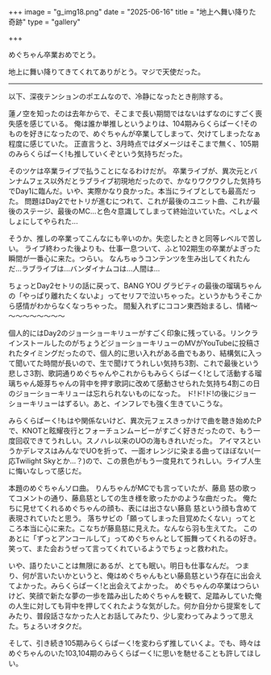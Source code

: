 +++
image = "g_img18.png"
date = "2025-06-16"
title = "地上へ舞い降りた奇跡"
type = "gallery"

+++

めぐちゃん卒業おめでとう。

地上に舞い降りてきてくれてありがとう。マジで天使だった。

---

以下、深夜テンションのポエムなので、冷静になったとき削除する。

蓮ノ空を知ったのは去年からで、そこまで長い期間ではないはずなのにすごく喪失感を感じている。
俺は誰か単推しというよりは、104期みらくらぱーく!そのものを好きになったので、めぐちゃんが卒業してしまって、欠けてしまったなぁ程度に感じていた。
正直言うと、3月時点ではダメージはそこまで無く、105期のみらくらぱーく!も推していくぞという気持ちだった。

そのツケは卒業ライブで払うことになるわけだが。
卒業ライブが、異次元とバンナムフェス以外だとラブライブ初現地だったので、かなりワクワクした気持ちでDay1に臨んだ。いや、実際かなり良かった。本当にライブとしても最高だった。
問題はDay2でセトリが進むにつれて、これが最後のユニット曲、これが最後のステージ、最後のMC...と色々意識してしまって終始泣いていた。ぺしょぺしょにしてやられた...

そうか、推しの卒業ってこんなにも辛いのか。失恋したときと同等レベルで苦しい。
ライブ終わった後よりも、仕事一息ついて、ふと102期生の卒業がよぎった瞬間が一番心に来た。つらい。
なんちゅうコンテンツを生み出してくれたんだ...ラブライブは...バンダイナムコは...人間は...

ちょっとDay2セトリの話に戻って、BANG YOU グラビティの最後の瑠璃ちゃんの「やっぱり離れたくないよ」ってセリフで泣いちゃった。というかもうそこから感情がわからなくなっちゃった。
間髪入れずにココン東西始まるし、情緒～～～～～～～～～

個人的にはDay2のジョーショーキリューがすごく印象に残っている。リンクラインストールしたのがちょうどジョーショーキリューのMVがYouTubeに投稿されたタイミングだったので、個人的に思い入れがある曲でもあり、結構気に入って聞いてた時間が長いので、生で聞けてうれしい気持ち3割、これで最後という悲しさ3割、歌詞通りめぐちゃんやこれからもみらくらぱーく!として活動する瑠璃ちゃん姫芽ちゃんの背中を押す歌詞に改めて感動させられた気持ち4割この日のジョーショーキリューは忘れられないものになった。
ド!ド!ド!の後にジョーショーキリューはずるい。あと、インフレでも強く生きていこうな。

みらくらぱーく!もはや関係ないけど、異次元フェスきっかけで曲を聴き始めたPで、KNOTと眩耀夜行とフォーチュンムービーがすごく好きだったので、もう一度回収できてうれしい。スノハレ以来のUOの海もきれいだった。
アイマスというかデレマスはみんなでUOを折って、一面オレンジに染まる曲ってほぼない(一応Twilight Skyとか...？)ので、この景色がもう一度見れてうれしい。ライブ人生に悔いなしって感じだ。

本題のめぐちゃんソロ曲。
りんちゃんがMCでも言っていたが、藤島 慈の歌ってコメントの通り、藤島慈としての生き様を歌ったかのような曲だった。
俺たちに見せてくれるめぐちゃんの顔も、表には出さない藤島 慈という顔も含めて表現されていたと思う。
落ちサビの「願ってしまった目覚めたくない」ってところ本当に心に来た。こなちが藤島慈に見えた。なんなら羽も生えてた。
このあとに「ずっとアンコールして」ってめぐちゃんとして振舞ってくれるの好き。笑って、また会おうぜって言ってくれているようでちょっと救われた。

いや、語りたいことは無限にあるが、とても眠い。明日も仕事なんだ。
つまり、何が言いたいかというと、俺はめぐちゃんもとい藤島慈という存在に出会えてよかった。みらくらぱーく!と出会えてよかった。
めぐちゃんの卒業はつらいけど、笑顔で新たな夢の一歩を踏み出しためぐちゃんを観て、足踏みしていた俺の人生に対しても背中を押してくれたような気がした。何か自分から提案をしてみたり、普段話さなかった人とお話してみたり、少し変わってみようって思えた。ちょろいオタクだ。

そして、引き続き105期みらくらぱーく!を変わらず推していくよ。でも、時々はめぐちゃんのいた103,104期のみらくらぱーく!に思いを馳せることも許してほしい。
